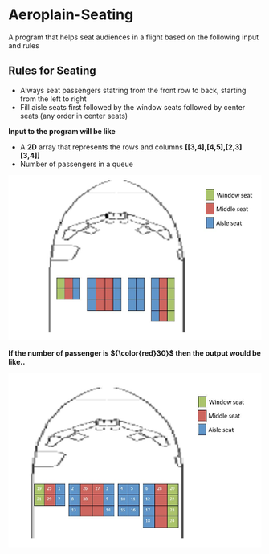 # Aeroplain-Seating
A program that helps seat audiences in a flight based on the following input and rules
## Rules for Seating
- Always seat passengers statring from the front row to back, starting from the left to right
- Fill aisle seats first followed by the window seats followed by center seats (any order in center seats)

**Input to the program will be like**

- A **2D** array that represents the rows and columns **[[3,4],[4,5],[2,3][3,4]]**
- Number of passengers in a queue

![This is an image](https://github.com/Talha-Hassan/Aeroplain-Seating/blob/main/assets/a.JPG)

**If the number of passenger is ${\color{red}30}$ then the output would be like..**

![This is an image](https://github.com/Talha-Hassan/Aeroplain-Seating/blob/main/assets/b.JPG)
